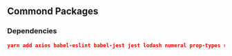 ## Commond Packages
### Dependencies
```json
yarn add axios babel-eslint babel-jest jest lodash numeral prop-types react-redux react-router-dom redux redux-devtools-extension redux-saga styled-components styled-icons
```
